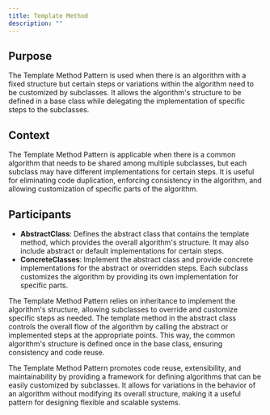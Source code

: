 ```yaml
---
title: Template Method
description: ""
---
```


## Purpose
The Template Method Pattern is used when there is an algorithm with a fixed structure but certain steps or variations within the algorithm need to be customized by subclasses. It allows the algorithm's structure to be defined in a base class while delegating the implementation of specific steps to the subclasses.

## Context
The Template Method Pattern is applicable when there is a common algorithm that needs to be shared among multiple subclasses, but each subclass may have different implementations for certain steps. It is useful for eliminating code duplication, enforcing consistency in the algorithm, and allowing customization of specific parts of the algorithm.

## Participants

- **AbstractClass**: Defines the abstract class that contains the template method, which provides the overall algorithm's structure. It may also include abstract or default implementations for certain steps.
- **ConcreteClasses**: Implement the abstract class and provide concrete implementations for the abstract or overridden steps. Each subclass customizes the algorithm by providing its own implementation for specific parts.

The Template Method Pattern relies on inheritance to implement the algorithm's structure, allowing subclasses to override and customize specific steps as needed. The template method in the abstract class controls the overall flow of the algorithm by calling the abstract or implemented steps at the appropriate points. This way, the common algorithm's structure is defined once in the base class, ensuring consistency and code reuse.

The Template Method Pattern promotes code reuse, extensibility, and maintainability by providing a framework for defining algorithms that can be easily customized by subclasses. It allows for variations in the behavior of an algorithm without modifying its overall structure, making it a useful pattern for designing flexible and scalable systems.
